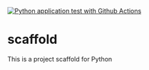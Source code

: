 [![Python application test with Github Actions](https://github.com/carolinechen99/scaffold/actions/workflows/main.yml/badge.svg)](https://github.com/carolinechen99/scaffold/actions/workflows/main.yml)

# scaffold
This is a project scaffold for Python
